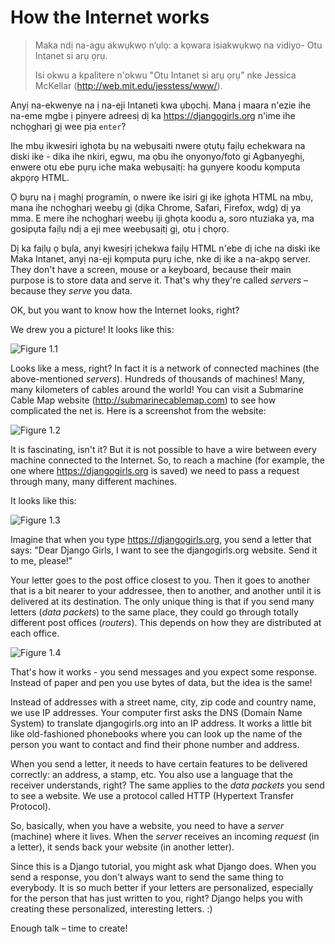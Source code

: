 # How the Internet works

> Maka ndị na-agụ akwụkwọ n’ụlọ: a kọwara isiakwụkwọ na vidiyo- Otu Intanet si arụ ọrụ.
> 
> Isi okwu a kpalitere n'okwu "Otu Intanet si arụ ọrụ" nke Jessica McKellar (http://web.mit.edu/jesstess/www/).

Anyị na-ekwenye na ị na-eji Intaneti kwa ụbọchị. Mana ị maara n'ezie ihe na-eme mgbe ị pịnyere adreesị dị ka https://djangogirls.org n'ime ihe nchọgharị gị wee pịa `enter`?

Ihe mbụ ikwesiri ighọta bụ na webụsaiti nwere ọtụtụ faịlụ echekwara na diski ike - dika ihe nkiri, egwu, ma ọbu ihe onyonyo/foto gi Agbanyeghị, enwere otu ebe pụrụ iche maka webụsaịtị: ha gụnyere koodu kọmputa akpọrọ HTML.

Ọ bụrụ na ị maghị programin, o nwere ike isiri gị ike ịghọta HTML na mbụ, mana ihe nchọgharị weebụ gị (dịka Chrome, Safari, Firefox, wdg) dị ya mma. E mere ihe nchọgharị weebụ iji ghọta koodu a, soro ntuziaka ya, ma gosipụta faịlụ ndị a eji mee weebụsaịtị gị, otu ị chọrọ.

Dị ka faịlụ ọ bụla, anyị kwesịrị ịchekwa faịlụ HTML n'ebe dị iche na diski ike Maka Intanet, anyị na-eji kọmputa pụrụ iche, nke dị ike a na-akpọ server. They don't have a screen, mouse or a keyboard, because their main purpose is to store data and serve it. That's why they're called *servers* – because they *serve* you data.

OK, but you want to know how the Internet looks, right?

We drew you a picture! It looks like this:

![Figure 1.1](images/internet_1.png)

Looks like a mess, right? In fact it is a network of connected machines (the above-mentioned *servers*). Hundreds of thousands of machines! Many, many kilometers of cables around the world! You can visit a Submarine Cable Map website (http://submarinecablemap.com) to see how complicated the net is. Here is a screenshot from the website:

![Figure 1.2](images/internet_3.png)

It is fascinating, isn't it? But it is not possible to have a wire between every machine connected to the Internet. So, to reach a machine (for example, the one where https://djangogirls.org is saved) we need to pass a request through many, many different machines.

It looks like this:

![Figure 1.3](images/internet_2.png)

Imagine that when you type https://djangogirls.org, you send a letter that says: "Dear Django Girls, I want to see the djangogirls.org website. Send it to me, please!"

Your letter goes to the post office closest to you. Then it goes to another that is a bit nearer to your addressee, then to another, and another until it is delivered at its destination. The only unique thing is that if you send many letters (*data packets*) to the same place, they could go through totally different post offices (*routers*). This depends on how they are distributed at each office.

![Figure 1.4](images/internet_4.png)

That's how it works - you send messages and you expect some response. Instead of paper and pen you use bytes of data, but the idea is the same!

Instead of addresses with a street name, city, zip code and country name, we use IP addresses. Your computer first asks the DNS (Domain Name System) to translate djangogirls.org into an IP address. It works a little bit like old-fashioned phonebooks where you can look up the name of the person you want to contact and find their phone number and address.

When you send a letter, it needs to have certain features to be delivered correctly: an address, a stamp, etc. You also use a language that the receiver understands, right? The same applies to the *data packets* you send to see a website. We use a protocol called HTTP (Hypertext Transfer Protocol).

So, basically, when you have a website, you need to have a *server* (machine) where it lives. When the *server* receives an incoming *request* (in a letter), it sends back your website (in another letter).

Since this is a Django tutorial, you might ask what Django does. When you send a response, you don't always want to send the same thing to everybody. It is so much better if your letters are personalized, especially for the person that has just written to you, right? Django helps you with creating these personalized, interesting letters. :)

Enough talk – time to create!